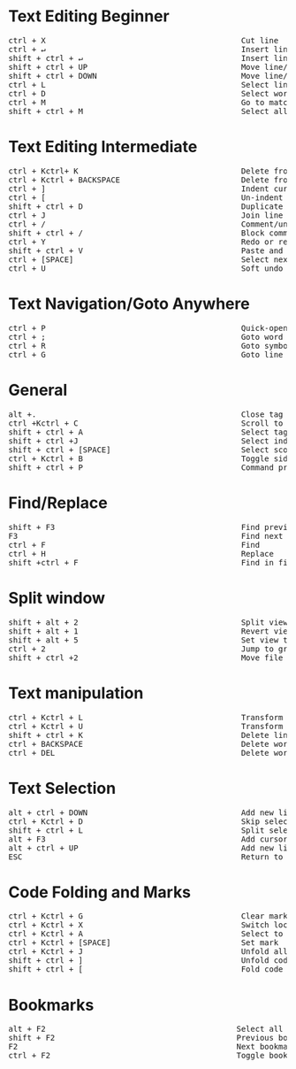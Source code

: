 # Text Editing Beginner
<pre>
ctrl + X                                          Cut line
ctrl + ↵                                          Insert line after
shift + ctrl + ↵                                  Insert line before
shift + ctrl + UP                                 Move line/selection up
shift + ctrl + DOWN                               Move line/selection down
ctrl + L                                          Select line - Repeat to select next lines
ctrl + D                                          Select word - repeat select other occurrences
ctrl + M                                          Go to matching parentheses
shift + ctrl + M                                  Select all contents of the current parentheses
</pre>
# Text Editing Intermediate
<pre>
ctrl + Kctrl+ K                                   Delete from cursor to end of line
ctrl + Kctrl + BACKSPACE                          Delete from cursor to start of line
ctrl + ]                                          Indent current line(s)
ctrl + [                                          Un-indent current line(s)
shift + ctrl + D                                  Duplicate line(s)
ctrl + J                                          Join line below to the end of the current line
ctrl + /                                          Comment/un-comment current line
shift + ctrl + /                                  Block comment current selection
ctrl + Y                                          Redo or repeat last keyboard shortcut command
shift + ctrl + V                                  Paste and indent correctly
ctrl + [SPACE]                                    Select next auto-complete suggestion
ctrl + U                                          Soft undo
</pre>

# Text Navigation/Goto Anywhere
<pre>
ctrl + P                                          Quick-open files by name
ctrl + ;                                          Goto word in current file
ctrl + R                                          Goto symbol
ctrl + G                                          Goto line in current file
</pre>

# General
<pre>
alt +.                                            Close tag
ctrl +Kctrl + C                                   Scroll to selection
shift + ctrl + A                                  Select tag
shift + ctrl +J                                   Select indentation
shift + ctrl + [SPACE]                            Select scope
ctrl + Kctrl + B                                  Toggle side bar
shift + ctrl + P                                  Command prompt
</pre>

# Find/Replace
<pre>
shift + F3                                        Find previous
F3                                                Find next
ctrl + F                                          Find
ctrl + H                                          Replace
shift +ctrl + F                                   Find in files
</pre>

# Split window
<pre>
shift + alt + 2                                   Split view into two columns
shift + alt + 1                                   Revert view to single column
shift + alt + 5                                   Set view to grid (4 groups)
ctrl + 2                                          Jump to group 2
shift + ctrl +2                                   Move file to group 2
</pre>

# Text manipulation
<pre>
ctrl + Kctrl + L                                  Transform to lowercase
ctrl + Kctrl + U                                  Transform to uppercase
shift + ctrl + K                                  Delete line
ctrl + BACKSPACE                                  Delete word backwords
ctrl + DEL                                        Delete word forwards
</pre>

# Text Selection
<pre>
alt + ctrl + DOWN                                 Add new line below with cursor
ctrl + Kctrl + D                                  Skip selection
shift + ctrl + L                                  Split selection into lines
alt + F3                                          Add cursor at all occurrences of a word
alt + ctrl + UP                                   Add new line above with cursor
ESC                                               Return to single selection
</pre>

# Code Folding and Marks
<pre>
ctrl + Kctrl + G                                  Clear mark
ctrl + Kctrl + X                                  Switch location with mark
ctrl + Kctrl + A                                  Select to mark
ctrl + Kctrl + [SPACE]                            Set mark
ctrl + Kctrl + J                                  Unfold all
shift + ctrl + ]                                  Unfold code
shift + ctrl + [                                  Fold code
</pre>

# Bookmarks
<pre>
alt + F2                                         Select all bookmarks
shift + F2                                       Previous bookmark
F2                                               Next bookmark
ctrl + F2                                        Toggle bookmark
</pre>
